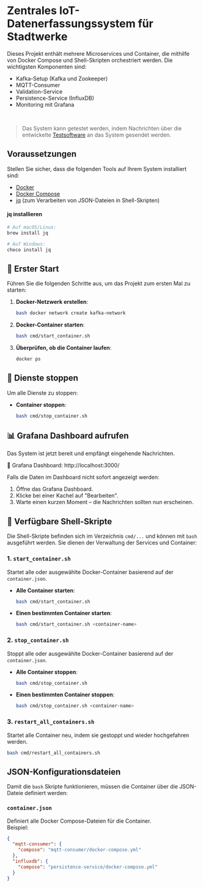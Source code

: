 # Zentrales IoT-Datenerfassungssystem für Stadtwerke

Dieses Projekt enthält mehrere Microservices und Container, die mithilfe von Docker Compose und Shell-Skripten orchestriert werden. Die wichtigsten Komponenten sind:

- Kafka-Setup (Kafka und Zookeeper)
- MQTT-Consumer
- Validation-Service
- Persistence-Service (InfluxDB)
- Monitoring mit Grafana

<br/>

> Das System kann getestet werden, indem Nachrichten über die entwickelte [Testsoftware](https://github.com/friederludwig-bachelorarbeit/stadtwerke-test) an das System gesendet werden.

## Voraussetzungen
Stellen Sie sicher, dass die folgenden Tools auf Ihrem System installiert sind:

- [Docker](https://www.docker.com/)
- [Docker Compose](https://docs.docker.com/compose/)
- [jq](https://stedolan.github.io/jq/) (zum Verarbeiten von JSON-Dateien in Shell-Skripten)


#### jq installieren
```bash
# Auf macOS/Linux:
brew install jq

# Auf Windows:
choco install jq
```


## 🚀 Erster Start
Führen Sie die folgenden Schritte aus, um das Projekt zum ersten Mal zu starten:

1. **Docker-Netzwerk erstellen**:
    ```bash
    bash docker network create kafka-network
    ```

2. **Docker-Container starten**:
   ```bash
   bash cmd/start_container.sh
   ```

3. **Überprüfen, ob die Container laufen**:
   ```bash
   docker ps
   ```


## 🛑 Dienste stoppen
Um alle Dienste zu stoppen:

- **Container stoppen**:
  ```bash
  bash cmd/stop_container.sh
  ```

## 📊 Grafana Dashboard aufrufen
Das System ist jetzt bereit und empfängt eingehende Nachrichten.

🔗 Grafana Dashboard: http://localhost:3000/

Falls die Daten im Dashboard nicht sofort angezeigt werden:

1. Öffne das Grafana Dashboard.
2. Klicke bei einer Kachel auf "Bearbeiten".
3. Warte einen kurzen Moment – die Nachrichten sollten nun erscheinen.

## 📃 Verfügbare Shell-Skripte
Die Shell-Skripte befinden sich im Verzeichnis `cmd/...` und können mit `bash` ausgeführt werden. Sie dienen der Verwaltung der Services und Container:

### 1. **`start_container.sh`**
Startet alle oder ausgewählte Docker-Container basierend auf der `container.json`. 

- **Alle Container starten**:
  ```bash
  bash cmd/start_container.sh
  ```
- **Einen bestimmten Container starten**:
  ```bash
  bash cmd/start_container.sh <container-name>
  ```

### 2. **`stop_container.sh`**
Stoppt alle oder ausgewählte Docker-Container basierend auf der `container.json`.

- **Alle Container stoppen**:
  ```bash
  bash cmd/stop_container.sh
  ```
- **Einen bestimmten Container stoppen**:
  ```bash
  bash cmd/stop_container.sh <container-name>
  ```

### 3. **`restart_all_containers.sh`**
Startet alle Container neu, indem sie gestoppt und wieder hochgefahren werden.

```bash
bash cmd/restart_all_containers.sh
```

## JSON-Konfigurationsdateien
Damit die `bash` Skripte funktionieren, müssen die Container über die JSON-Dateie definiert werden:

### **`container.json`**
Definiert alle Docker Compose-Dateien für die Container.
<br/> Beispiel:

```json
{
  "mqtt-consumer": {
    "compose": "mqtt-consumer/docker-compose.yml"
  },
  "influxdb": {
    "compose": "persistence-service/docker-compose.yml"
  }
}
```
